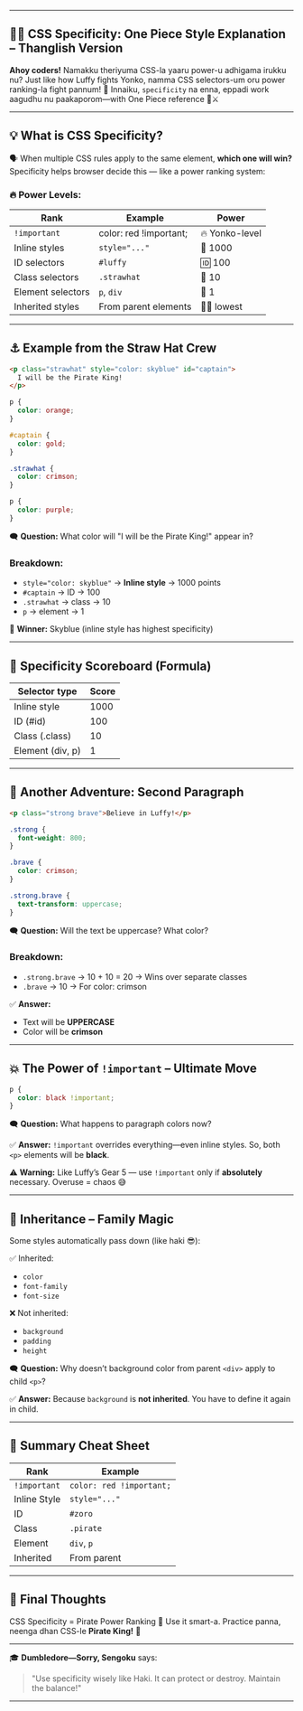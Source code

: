 
---

## 🏴‍☠️ **CSS Specificity: One Piece Style Explanation – Thanglish Version**

**Ahoy coders!**
Namakku theriyuma CSS-la yaaru power-u adhigama irukku nu? Just like how Luffy fights Yonko, namma CSS selectors-um oru power ranking-la fight pannum! 🤺
Innaiku, `specificity` na enna, eppadi work aagudhu nu paakaporom—with One Piece reference 🎩⚔️

---

## 💡 **What is CSS Specificity?**

🗣️ When multiple CSS rules apply to the same element, **which one will win?**
Specificity helps browser decide this — like a power ranking system:

### 🔥 Power Levels:

| Rank              | Example                | Power          |
| ----------------- | ---------------------- | -------------- |
| `!important`      | color: red !important; | 🔥 Yonko-level |
| Inline styles     | `style="..."`          | 💪 1000        |
| ID selectors      | `#luffy`               | 🆔 100         |
| Class selectors   | `.strawhat`            | 🎩 10          |
| Element selectors | `p`, `div`             | 📜 1           |
| Inherited styles  | From parent elements   | 👨‍👦 lowest   |

---

## ⚓ **Example from the Straw Hat Crew**

```html
<p class="strawhat" style="color: skyblue" id="captain">
  I will be the Pirate King!
</p>
```

```css
p {
  color: orange;
}

#captain {
  color: gold;
}

.strawhat {
  color: crimson;
}

p {
  color: purple;
}
```

🗨️ **Question:** What color will "I will be the Pirate King!" appear in?

### Breakdown:

* `style="color: skyblue"` → **Inline style** → 1000 points
* `#captain` → ID → 100
* `.strawhat` → class → 10
* `p` → element → 1

🏁 **Winner:** Skyblue (inline style has highest specificity)

---

## 🧭 **Specificity Scoreboard (Formula)**

| Selector type    | Score |
| ---------------- | ----- |
| Inline style     | 1000  |
| ID (#id)         | 100   |
| Class (.class)   | 10    |
| Element (div, p) | 1     |

---

## 🧪 **Another Adventure: Second Paragraph**

```html
<p class="strong brave">Believe in Luffy!</p>
```

```css
.strong {
  font-weight: 800;
}

.brave {
  color: crimson;
}

.strong.brave {
  text-transform: uppercase;
}
```

🗨️ **Question:** Will the text be uppercase? What color?

### Breakdown:

* `.strong.brave` → 10 + 10 = 20 → Wins over separate classes
* `.brave` → 10 → For color: crimson

✅ **Answer:**

* Text will be **UPPERCASE**
* Color will be **crimson**

---

## 💥 **The Power of `!important` – Ultimate Move**

```css
p {
  color: black !important;
}
```

🗨️ **Question:** What happens to paragraph colors now?

✅ **Answer:**
`!important` overrides everything—even inline styles.
So, both `<p>` elements will be **black**.

⚠️ **Warning:**
Like Luffy’s Gear 5 — use `!important` only if **absolutely** necessary. Overuse = chaos 😅

---

## 🌱 **Inheritance – Family Magic**

Some styles automatically pass down (like haki 😎):

✅ Inherited:

* `color`
* `font-family`
* `font-size`

❌ Not inherited:

* `background`
* `padding`
* `height`

🗨️ **Question:** Why doesn’t background color from parent `<div>` apply to child `<p>`?

✅ **Answer:**
Because `background` is **not inherited**. You have to define it again in child.

---

## 🧠 **Summary Cheat Sheet**

| Rank         | Example                  |
| ------------ | ------------------------ |
| `!important` | `color: red !important;` |
| Inline Style | `style="..."`            |
| ID           | `#zoro`                  |
| Class        | `.pirate`                |
| Element      | `div`, `p`               |
| Inherited    | From parent              |

---

## 🏁 Final Thoughts

CSS Specificity = Pirate Power Ranking 💪
Use it smart-a.
Practice panna, neenga dhan CSS-le **Pirate King!** 👑

---

🎓 **Dumbledore—Sorry, Sengoku** says:

> "Use specificity wisely like Haki. It can protect or destroy. Maintain the balance!"

---

